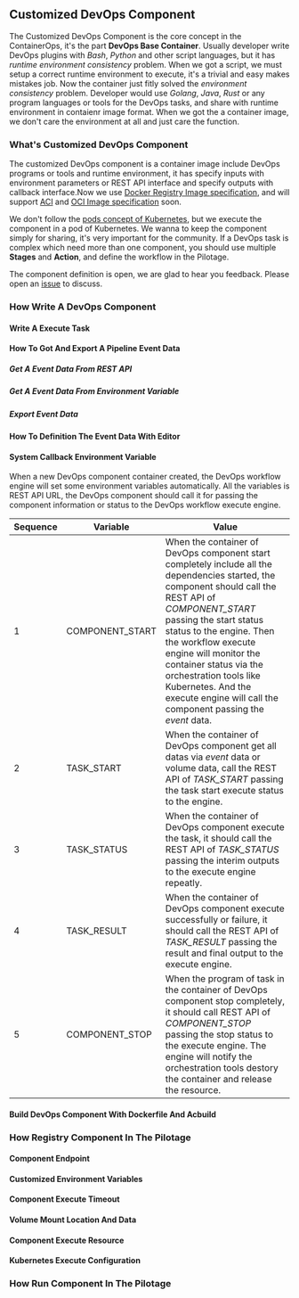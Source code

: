 ## Customized DevOps Component 

The Customized DevOps Component is the core concept in the ContainerOps, it's the part **DevOps Base Container**. Usually developer write DevOps plugins with *Bash*, *Python* and other script languages, but it has *runtime environment consistency* problem. When we got a script, we must setup a correct runtime environment to execute, it's a trivial and easy makes mistakes job. Now the container just fitly solved the *environment consistency* problem. Developer would use *Golang*, *Java*, *Rust* or any program languages or tools for the DevOps tasks, and share with runtime environment in contaienr image format. When we got the a container image, we don't care the environment at all and just care the function. 

### What's Customized DevOps Component

The customized DevOps component is a container image include DevOps programs or tools and runtime environment, it has specify inputs with environment parameters or REST API interface and specify outputs with callback interface.Now we use [Docker Registry Image specification](https://github.com/docker/distribution/blob/master/docs/spec/manifest-v2-2.md), and will support [ACI](https://github.com/appc/spec/blob/master/spec/aci.md) and [OCI Image specification](https://github.com/opencontainers/image-spec) soon.

We don't follow the [pods concept of Kubernetes](http://kubernetes.io/docs/user-guide/pods), but we execute the component in a pod of Kubernetes. We wanna to keep the component simply for sharing, it's very important for the community. If a DevOps task is complex which need more than one component, you should use multiple **Stages** and **Action**, and define the workflow in the Pilotage.

The component definition is open, we are glad to hear you feedback. Please open an [issue](https://github.com/containerops/pilotage/issues) to discuss.  

### How Write A DevOps Component

#### Write A Execute Task

#### How To Got And Export A Pipeline Event Data

##### Get A Event Data From REST API

##### Get A Event Data From Environment Variable

##### Export Event Data

#### How To Definition The Event Data With Editor

#### System Callback Environment Variable

When a new DevOps component container created, the DevOps workflow engine will set some environment variables automatically. All the variables is REST API URL, the DevOps component should call it for passing the component information or status to the DevOps workflow execute engine.

Sequence |  Variable       |  Value 
-------- | --------------- | ---------
   1     | COMPONENT_START | When the container of DevOps component start completely include all the dependencies started, the component should call the REST API of *COMPONENT_START* passing the start status status to the engine. Then the workflow execute engine will monitor the container status via the orchestration tools like Kubernetes. And the execute engine will call the component passing the *event* data.
   2     | TASK_START      | When the container of DevOps component get all datas via *event* data or volume data, call the REST API of *TASK_START* passing the task start execute status to the engine.
   3     | TASK_STATUS     | When the container of DevOps component execute the task, it should call the REST API of *TASK_STATUS* passing the interim outputs to the execute engine repeatly.
   4     | TASK_RESULT     | When the container of DevOps component execute successfully or failure, it should call the REST API of *TASK_RESULT* passing the result and final output to the execute engine. 
   5     | COMPONENT_STOP  | When the program of task in the container of DevOps component stop completely, it should call REST API of *COMPONENT_STOP* passing the stop status to the execute engine. The engine will notify the orchestration tools destory the container and release the resource. 

#### Build DevOps Component With Dockerfile And Acbuild

### How Registry Component In The Pilotage

#### Component Endpoint

#### Customized Environment Variables

#### Component Execute Timeout 

#### Volume Mount Location And Data

#### Component Execute Resource

#### Kubernetes Execute Configuration

### How Run Component In The Pilotage
